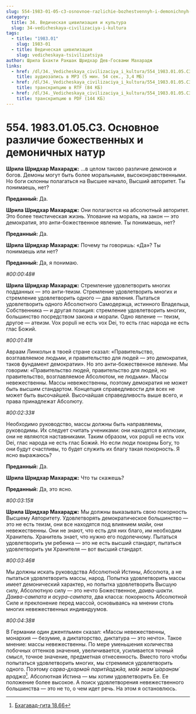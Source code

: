 ```yaml
---
slug: 554-1983-01-05-c3-osnovnoe-razlichie-bozhestvennyh-i-demonichnyh-natur
category:
  title: 34. Ведическая цивилизация и культура
  slug: 34-vedicheskaya-civilizaciya-i-kultura
tags:
  - title: "1983.01"
    slug: 1983-01
  - title: Ведическая цивилизация
    slug: vedicheskaya-tsivilizatsiya
author: Шрила Бхакти Ракшак Шридхар Дев-Госвами Махарадж
links:
  - href: /dl/34._Vedicheskaya_civilizaciya_i_kultura/554_1983.01.05.C3_SridharMj_Osnovnoe_razlichie_bojestvennyh_i_demonicheskih_natur.mp3
    title: аудиозапись в MP3 (5 мин. 54 сек., 3,4 МБ)
  - href: /dl/34._Vedicheskaya_civilizaciya_i_kultura/554_1983.01.05.C3_SridharMj_Osnovnoe_razlichie_bojestvennyh_i_demonicheskih_natur.rtf
    title: транскрипцию в RTF (84 КБ)
  - href: /dl/34._Vedicheskaya_civilizaciya_i_kultura/554_1983.01.05.C3_SridharMj_Osnovnoe_razlichie_bojestvennyh_i_demonicheskih_natur.pdf
    title: транскрипцию в PDF (144 КБ)
---
```


# 554. 1983.01.05.C3. Основное различие божественных и демоничных натур

**Шрила Шридхар Махарадж:** …в целом таково различие демонов и богов. Демоны могут быть более моральными, высоконравственными. Но боги склонны полагаться на Высшее начало, Высший авторитет. Ты понимаешь, нет?

**Преданный:** Да.

**Шрила Шридхар Махарадж:** Они полагаются на абсолютный авторитет. Это более теистическая жизнь. Упование на мораль, на закон — это демократия, это анти-божественное явление. Ты понимаешь, нет?

**Преданный:** Да.

**Шрила Шридхар Махарадж:** Почему ты говоришь: «Да»? Ты понимаешь или нет?

**Преданный:** Да, я понимаю.

*#00:00:48#*

**Шрила Шридхар Махарадж:** Стремление удовлетворить многих подданных — это анти-теизм. Стремление удовлетворить многих и стремление удовлетворить одного — два явления. Пытаться удовлетворить одного Абсолютного Самодержца, истинного Владельца, Собственника — и другая позиция: стремление удовлетворить многих, большинство посредством закона и морали. Одно явление — теизм, другое — атеизм. Vox populi не есть vox Dei, то есть глас народа не есть глас Божий.

*#00:01:41#*

Авраам Линкольн в твоей стране сказал: «Правительство, возглавляемое людьми, и правительство для людей — это демократия, таков фундамент демократии». Но это анти-божественное явление. Мы говорим: «Правительство людей, правительство для людей, но правительство, возглавляемое Абсолютом, не людьми». Массы невежественны. Массы невежественны, поэтому демократия не может быть высшим стандартом. Концепция справедливости для всех не может быть высочайшей. Высочайшая справедливость выше всего, и права принадлежат Абсолюту.

*#00:02:33#*

Необходимо руководство, массы должны быть направляемы, руководимы. Их следует считать учениками: они находятся в иллюзии, они не являются наставниками. Таким образом, vox populi не есть vox Dei, глас народа не есть глас Божий. Но если люди покорны Богу, то они будут счастливы, то будет служить их благу такая покорность. Я ясно выражаюсь?

**Преданный:** Да.

**Шрила Шридхар Махарадж:** Что ты скажешь?

**Преданный:** Да, это ясно.

*#00:03:15#*

**Шрила Шридхар Махарадж:** Мы должны выказывать свою покорность Высшему Авторитету. Удовлетворять демократическое большинство — это не есть теизм, они все находятся под влиянием *майи*, они невежественны. Они не знают, что есть для них благо, им необходим Хранитель. Хранитель знает, что нужно его подопечному. Пытаться удовлетворить ум ребенка — это не есть высший стандарт, пытаться удовлетворить ум Хранителя — вот высший стандарт.

*#00:03:46#*

Мы должны искать руководства Абсолютной Истины, Абсолюта, а не пытаться удовлетворить массы, народ. Попытка удовлетворить массы имеет демонический характер, но попытка удовлетворить Высшую силу, Абсолютную силу — это нечто Божественное, *даива-шакти*. *Даива-сампата* и *асура-сампата*, два класса: покорность Абсолютной Силе и преклонение перед массой, основываясь на мнении столь многих невежественных индивидуумов.

*#00:04:38#*

В Германии один джентльмен сказал: «Массы невежественны, монархия — безумие, а диктаторство, диктатура — это нечто». Такое мнение: массы невежественны. По мере уменьшения количества побочных оттенков значения, увеличивается, усиливается точный смысл, точное значение, предметная отнесенность. Вместо того чтобы попытаться удовлетворить многих, мы стремимся удовлетворить одного. Поэтому *сарва-дхарма̄н паритйаджйа, ма̄м экам̇ ш́аран̣ам̇ враджа*[^_ftn1]. Абсолютная Истина — мы хотим удовлетворить Ее. Ее положение более высокое. А поиск удовлетворения невежественного большинства — это не то, о чем идет речь. На этом я остановлюсь.



[^_ftn1]: [Бхагавад-гита 18.66](../notes/bhagavad-gita/bhagavad-gita-18-66.md)
